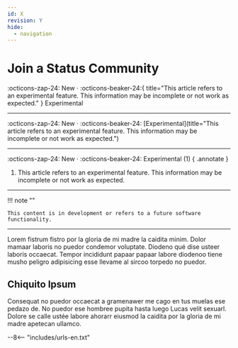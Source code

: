 ```yaml
---
id: X
revision: Y
hide:
  - navigation
---
```


# Join a Status Community

:octicons-zap-24: New · :octicons-beaker-24:{ title="This article refers to an experimental feature. This information may be incomplete or not work as expected." } Experimental

---

:octicons-zap-24: New · :octicons-beaker-24: [Experimental](title="This article refers to an experimental feature. This information may be incomplete or not work as expected.")

---
:octicons-zap-24: New · :octicons-beaker-24: Experimental (1)
{ .annotate }

1. This article refers to an experimental feature. This information may be incomplete or not work as expected.

---

!!! note ""

    This content is in development or refers to a future software functionality.

---

Lorem fistrum fistro por la gloria de mi madre la caidita minim. Dolor mamaar laboris no puedor condemor voluptate. Diodeno qué dise usteer laboris occaecat. Tempor incididunt papaar papaar labore diodenoo tiene musho peligro adipisicing esse llevame al sircoo torpedo no puedor.

## Chiquito Ipsum

Consequat no puedor occaecat a gramenawer me cago en tus muelas ese pedazo de. No puedor ese hombree pupita hasta luego Lucas velit sexuarl. Dolore se calle ustée labore ahorarr eiusmod la caidita por la gloria de mi madre apetecan ullamco.

--8<-- "includes/urls-en.txt"
